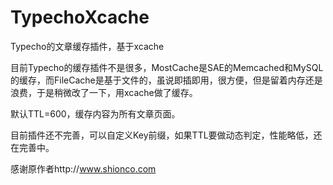 # TypechoXcache
Typecho的文章缓存插件，基于xcache

目前Typecho的缓存插件不是很多，MostCache是SAE的Memcached和MySQL的缓存，而FileCache是基于文件的，虽说即插即用，很方便，但是留着内存还是浪费，于是稍微改了一下，用xcache做了缓存。

默认TTL=600，缓存内容为所有文章页面。

目前插件还不完善，可以自定义Key前缀，如果TTL要做动态判定，性能略低，还在完善中。

感谢原作者http://www.shionco.com
